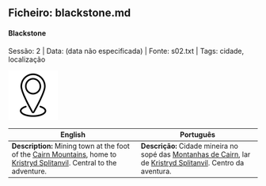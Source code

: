 ## Ficheiro: blackstone.md

#### Blackstone

Sessão: 2 | Data: (data não especificada) | Fonte: s02.txt | Tags: cidade, localização

![Blackstone](blank.png)

| English | Português |
|---------|-----------|
| **Description:** Mining town at the foot of the [Cairn Mountains](cairn_mountains.md), home to [Kristryd Splitanvil](kristryd_splitanvil.md). Central to the adventure. | **Descrição:** Cidade mineira no sopé das [Montanhas de Cairn](cairn_mountains.md), lar de [Kristryd Splitanvil](kristryd_splitanvil.md). Centro da aventura. |



















